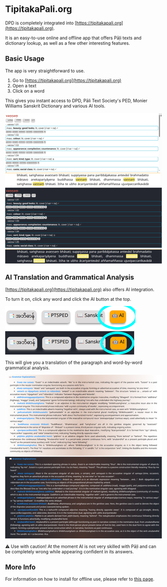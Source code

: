 # TipitakaPali.org

DPD is completely integrated into [https://tipitakapali.org](https://tipitakapali.org). 

It is an easy-to-use online and offline app that offers Pāḷi texts and dictionary lookup, as well as a few other interesting features.

## Basic Usage

The app is very straightforward to use.

1. Go to [https://tipitakapali.org](https://tipitakapali.org)
2. Open a text
3. Click on a word

This gives you instant access to DPD, Pāli Text Society's PED, Monier Williams Sanskrit Dictionary and various AI tools. 

![dpd](../pics/tipitakapali/dpd_light.png#only-light)
![dpd](../pics/tipitakapali/dpd_dark.png#only-dark)

## AI Translation and Grammatical Analysis

[https://tipitakapali.org](https://tipitakapali.org) also offers AI integration.


To turn it on, click any word and click the AI button at the top.

![ai button](../pics/tipitakapali/ai_button_light.png#only-light)
![ai button](../pics/tipitakapali/ai_button_dark.png#only-dark)

This will give you a translation of the paragraph and word-by-word grammatical analysis.

![ai](../pics/tipitakapali/ai_light.png#only-light)
![ai](../pics/tipitakapali/ai_dark.png#only-dark)

⚠️ Use with caution! At the moment AI is not very skilled with Pāḷi and can be completely wrong while appearing confident in its answers. 

## More Info

For information on how to install for offline use, please refer to [this page](https://tipitakapali.org/info).
